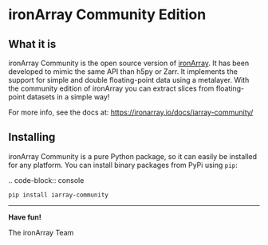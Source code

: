 # ironArray Community Edition

## What it is

ironArray Community is the open source version of [ironArray](https://ironarray.io).  It has been developed to mimic the same API than h5py or Zarr.  It implements the support for simple and double floating-point data using a metalayer. With the community edition of ironArray you can extract slices from floating-point datasets in a simple way!

For more info, see the docs at: https://ironarray.io/docs/iarray-community/


## Installing

ironArray Community is a pure Python package, so it can easily be installed for any platform.
You can install binary packages from PyPi using ``pip``:

.. code-block:: console

    pip install iarray-community


----

**Have fun!**

The ironArray Team
